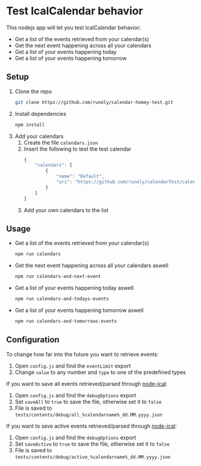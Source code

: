﻿# Test IcalCalendar behavior

This nodejs app will let you test IcalCalendar behavior:

* Get a list of the events retrieved from your calendar(s)
* Get the next event happening across all your calendars
* Get a list of your events happening today
* Get a list of your events happening tomorrow

## Setup

1. Clone the repo
    ```bash
    git clone https://github.com/runely/calendar-homey-test.git
    ```
1. Install dependencies
    ```bash
    npm install
    ```
1. Add your calendars
    1. Create the file `calendars.json`
    1. Insert the following to test the test calendar
        ```javascript
        {
            "calendars": [
                {
                    "name": "Default",
                    "uri": "https://github.com/runely/calendarTest/calendars/default.ics"
                }
            ]
        }
        ```
    1. Add your own calendars to the list

## Usage

* Get a list of the events retrieved from your calendar(s)
    ```bash
    npm run calendars
    ```
* Get the next event happening across all your calendars aswell
    ```bash
    npm run calendars-and-next-event
    ```
* Get a list of your events happening today aswell
    ```bash
    npm run calendars-and-todays-events
    ```
* Get a list of your events happening tomorrow aswell
    ```bash
    npm run calendars-and-tomorrows-events
    ```

## Configuration

To change how far into the future you want to retrieve events:
1. Open `config.js` and find the `eventLimit` export
1. Change `value` to any number and `type` to one of the predefined types

If you want to save all events retrieved/parsed through [node-ical](https://github.com/jens-maus/node-ical):
1. Open `config.js` and find the `debugOptions` export
1. Set `saveAll` to `true` to save the file, otherwise set it to `false`
1. File is saved to `tests/contents/debug/all_%calendarname%_dd.MM.yyyy.json`

If you want to save active events retrieved/parsed through [node-ical](https://github.com/jens-maus/node-ical):
1. Open `config.js` and find the `debugOptions` export
1. Set `saveActive` to `true` to save the file, otherwise set it to `false`
1. File is saved to `tests/contents/debug/active_%calendarname%_dd.MM.yyyy.json`